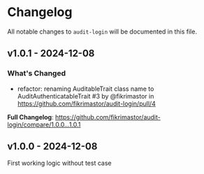 # Changelog

All notable changes to `audit-login` will be documented in this file.

## v1.0.1 - 2024-12-08

### What's Changed

* refactor: renaming AuditableTrait class name to AuditAuthenticatableTrait #3 by @fikrimastor in https://github.com/fikrimastor/audit-login/pull/4

**Full Changelog**: https://github.com/fikrimastor/audit-login/compare/1.0.0...1.0.1

## v1.0.0 - 2024-12-08

First working logic without test case
